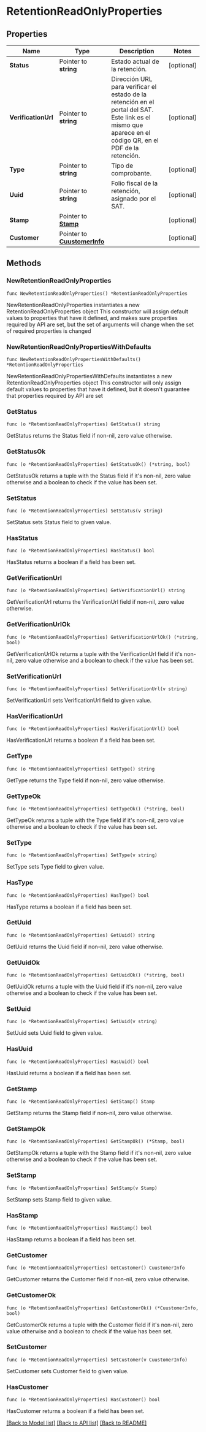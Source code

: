 # RetentionReadOnlyProperties

## Properties

Name | Type | Description | Notes
------------ | ------------- | ------------- | -------------
**Status** | Pointer to **string** | Estado actual de la retención.  | [optional] 
**VerificationUrl** | Pointer to **string** | Dirección URL para verificar el estado de la retención en el portal del SAT. Este link es el mismo que aparece en el código QR, en el PDF de la retención. | [optional] 
**Type** | Pointer to **string** | Tipo de comprobante. | [optional] 
**Uuid** | Pointer to **string** | Folio fiscal de la retención, asignado por el SAT. | [optional] 
**Stamp** | Pointer to [**Stamp**](Stamp.md) |  | [optional] 
**Customer** | Pointer to [**CuustomerInfo**](CuustomerInfo.md) |  | [optional] 

## Methods

### NewRetentionReadOnlyProperties

`func NewRetentionReadOnlyProperties() *RetentionReadOnlyProperties`

NewRetentionReadOnlyProperties instantiates a new RetentionReadOnlyProperties object
This constructor will assign default values to properties that have it defined,
and makes sure properties required by API are set, but the set of arguments
will change when the set of required properties is changed

### NewRetentionReadOnlyPropertiesWithDefaults

`func NewRetentionReadOnlyPropertiesWithDefaults() *RetentionReadOnlyProperties`

NewRetentionReadOnlyPropertiesWithDefaults instantiates a new RetentionReadOnlyProperties object
This constructor will only assign default values to properties that have it defined,
but it doesn't guarantee that properties required by API are set

### GetStatus

`func (o *RetentionReadOnlyProperties) GetStatus() string`

GetStatus returns the Status field if non-nil, zero value otherwise.

### GetStatusOk

`func (o *RetentionReadOnlyProperties) GetStatusOk() (*string, bool)`

GetStatusOk returns a tuple with the Status field if it's non-nil, zero value otherwise
and a boolean to check if the value has been set.

### SetStatus

`func (o *RetentionReadOnlyProperties) SetStatus(v string)`

SetStatus sets Status field to given value.

### HasStatus

`func (o *RetentionReadOnlyProperties) HasStatus() bool`

HasStatus returns a boolean if a field has been set.

### GetVerificationUrl

`func (o *RetentionReadOnlyProperties) GetVerificationUrl() string`

GetVerificationUrl returns the VerificationUrl field if non-nil, zero value otherwise.

### GetVerificationUrlOk

`func (o *RetentionReadOnlyProperties) GetVerificationUrlOk() (*string, bool)`

GetVerificationUrlOk returns a tuple with the VerificationUrl field if it's non-nil, zero value otherwise
and a boolean to check if the value has been set.

### SetVerificationUrl

`func (o *RetentionReadOnlyProperties) SetVerificationUrl(v string)`

SetVerificationUrl sets VerificationUrl field to given value.

### HasVerificationUrl

`func (o *RetentionReadOnlyProperties) HasVerificationUrl() bool`

HasVerificationUrl returns a boolean if a field has been set.

### GetType

`func (o *RetentionReadOnlyProperties) GetType() string`

GetType returns the Type field if non-nil, zero value otherwise.

### GetTypeOk

`func (o *RetentionReadOnlyProperties) GetTypeOk() (*string, bool)`

GetTypeOk returns a tuple with the Type field if it's non-nil, zero value otherwise
and a boolean to check if the value has been set.

### SetType

`func (o *RetentionReadOnlyProperties) SetType(v string)`

SetType sets Type field to given value.

### HasType

`func (o *RetentionReadOnlyProperties) HasType() bool`

HasType returns a boolean if a field has been set.

### GetUuid

`func (o *RetentionReadOnlyProperties) GetUuid() string`

GetUuid returns the Uuid field if non-nil, zero value otherwise.

### GetUuidOk

`func (o *RetentionReadOnlyProperties) GetUuidOk() (*string, bool)`

GetUuidOk returns a tuple with the Uuid field if it's non-nil, zero value otherwise
and a boolean to check if the value has been set.

### SetUuid

`func (o *RetentionReadOnlyProperties) SetUuid(v string)`

SetUuid sets Uuid field to given value.

### HasUuid

`func (o *RetentionReadOnlyProperties) HasUuid() bool`

HasUuid returns a boolean if a field has been set.

### GetStamp

`func (o *RetentionReadOnlyProperties) GetStamp() Stamp`

GetStamp returns the Stamp field if non-nil, zero value otherwise.

### GetStampOk

`func (o *RetentionReadOnlyProperties) GetStampOk() (*Stamp, bool)`

GetStampOk returns a tuple with the Stamp field if it's non-nil, zero value otherwise
and a boolean to check if the value has been set.

### SetStamp

`func (o *RetentionReadOnlyProperties) SetStamp(v Stamp)`

SetStamp sets Stamp field to given value.

### HasStamp

`func (o *RetentionReadOnlyProperties) HasStamp() bool`

HasStamp returns a boolean if a field has been set.

### GetCustomer

`func (o *RetentionReadOnlyProperties) GetCustomer() CuustomerInfo`

GetCustomer returns the Customer field if non-nil, zero value otherwise.

### GetCustomerOk

`func (o *RetentionReadOnlyProperties) GetCustomerOk() (*CuustomerInfo, bool)`

GetCustomerOk returns a tuple with the Customer field if it's non-nil, zero value otherwise
and a boolean to check if the value has been set.

### SetCustomer

`func (o *RetentionReadOnlyProperties) SetCustomer(v CuustomerInfo)`

SetCustomer sets Customer field to given value.

### HasCustomer

`func (o *RetentionReadOnlyProperties) HasCustomer() bool`

HasCustomer returns a boolean if a field has been set.


[[Back to Model list]](../README.md#documentation-for-models) [[Back to API list]](../README.md#documentation-for-api-endpoints) [[Back to README]](../README.md)


